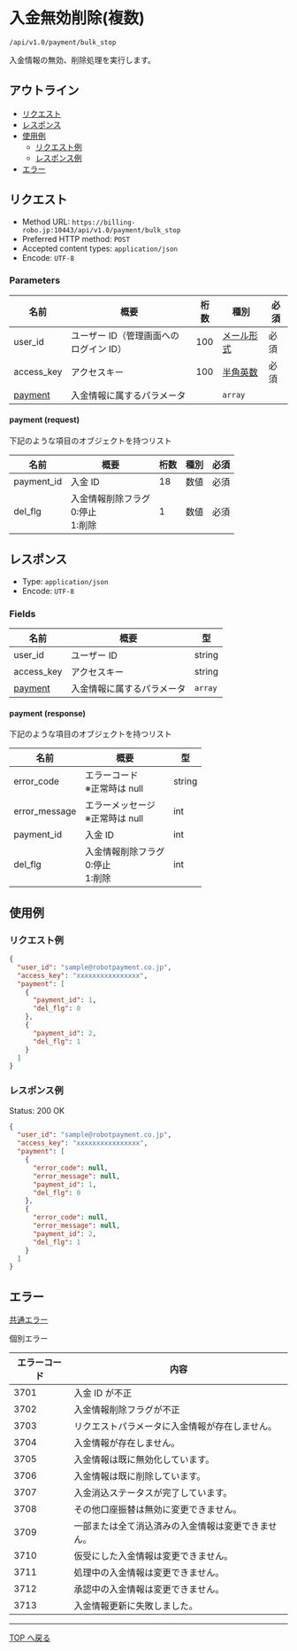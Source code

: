 # 入金無効削除(複数)

`/api/v1.0/payment/bulk_stop`

入金情報の無効、削除処理を実行します。

## アウトライン

- [リクエスト](#リクエスト)
- [レスポンス](#レスポンス)
- [使用例](#使用例)
  - [リクエスト例](#リクエスト例)
  - [レスポンス例](#レスポンス例)
- [エラー](#エラー)

## リクエスト

- Method URL: `https://billing-robo.jp:10443/api/v1.0/payment/bulk_stop`
- Preferred HTTP method: `POST`
- Accepted content types: `application/json`
- Encode: `UTF-8`

### Parameters

| 名前                        | 概要                                   | 桁数 | 種別                              | 必須 |
| --------------------------- | -------------------------------------- | ---- | --------------------------------- | ---- |
| user_id                     | ユーザー ID（管理画面へのログイン ID） | 100  | [メール形式](../../index.md#種別) | 必須 |
| access_key                  | アクセスキー                           | 100  | [半角英数](../../index.md#種別)   | 必須 |
| [payment](#payment-request) | 入金情報に属するパラメータ             |      | `array`                           |      |

#### payment (request)

下記のような項目のオブジェクトを持つリスト

| 名前       | 概要                                       | 桁数 | 種別 | 必須 |
| ---------- | ------------------------------------------ | ---- | ---- | ---- |
| payment_id | 入金 ID                                    | 18   | 数値 | 必須 |
| del_flg    | 入金情報削除フラグ <br> 0:停止 <br> 1:削除 | 1    | 数値 | 必須 |

## レスポンス

- Type: `application/json`
- Encode: `UTF-8`

### Fields

| 名前                         | 概要                       | 型      |
| ---------------------------- | -------------------------- | ------- |
| user_id                      | ユーザー ID                | string  |
| access_key                   | アクセスキー               | string  |
| [payment](#payment-response) | 入金情報に属するパラメータ | `array` |

#### payment (response)

下記のような項目のオブジェクトを持つリスト

| 名前          | 概要                                       | 型     |
| ------------- | ------------------------------------------ | ------ |
| error_code    | エラーコード <br> ※正常時は null           | string |
| error_message | エラーメッセージ <br> ※正常時は null       | int     |
| payment_id    | 入金 ID                                    | int    |
| del_flg       | 入金情報削除フラグ <br> 0:停止 <br> 1:削除 | int    |

## 使用例

### リクエスト例

```json
{
  "user_id": "sample@robotpayment.co.jp",
  "access_key": "xxxxxxxxxxxxxxxx",
  "payment": [
    {
      "payment_id": 1,
      "del_flg": 0
    },
    {
      "payment_id": 2,
      "del_flg": 1
    }
  ]
}
```

### レスポンス例

Status: 200 OK

```json
{
  "user_id": "sample@robotpayment.co.jp",
  "access_key": "xxxxxxxxxxxxxxxx",
  "payment": [
    {
      "error_code": null,
      "error_message": null,
      "payment_id": 1,
      "del_flg": 0
    },
    {
      "error_code": null,
      "error_message": null,
      "payment_id": 2,
      "del_flg": 1
    }
  ]
}
```

## エラー

[共通エラー](../../index.md#共通エラー)

個別エラー

| エラーコード | 内容                                               |
| ------------ | -------------------------------------------------- |
| 3701         | 入金 ID が不正                                     |
| 3702         | 入金情報削除フラグが不正                           |
| 3703         | リクエストパラメータに入金情報が存在しません。     |
| 3704         | 入金情報が存在しません。                           |
| 3705         | 入金情報は既に無効化しています。                   |
| 3706         | 入金情報は既に削除しています。                     |
| 3707         | 入金消込ステータスが完了しています。               |
| 3708         | その他口座振替は無効に変更できません。             |
| 3709         | 一部または全て消込済みの入金情報は変更できません。 |
| 3710         | 仮受にした入金情報は変更できません。               |
| 3711         | 処理中の入金情報は変更できません。                 |
| 3712         | 承認中の入金情報は変更できません。                 |
| 3713         | 入金情報更新に失敗しました。                       |

---

[TOP へ戻る](../../index.md)
